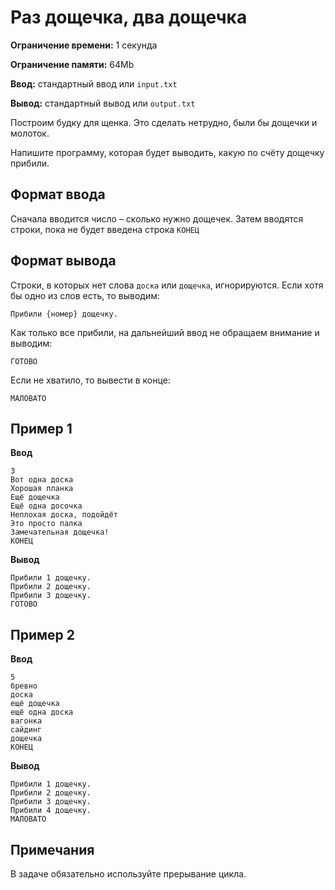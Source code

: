 # Раз дощечка, два дощечка

**Ограничение времени:** 1 секунда

**Ограничение памяти:** 64Mb

**Ввод:** стандартный ввод или `input.txt`

**Вывод:** стандартный вывод или `output.txt`

Построим будку для щенка. Это сделать нетрудно, были бы дощечки и молоток.

Напишите программу, которая будет выводить, какую по счёту дощечку прибили.

## Формат ввода

Сначала вводится число – сколько нужно дощечек.
Затем вводятся строки, пока не будет введена строка `КОНЕЦ`

## Формат вывода

Строки, в которых нет слова `доска` или `дощечка`, игнорируются. Если хотя бы одно из слов есть, то выводим:

`Прибили {номер} дощечку.`

Как только все прибили, на дальнейший ввод не обращаем внимание и выводим:

`ГОТОВО`

Если не хватило, то вывести в конце:

`МАЛОВАТО`

## Пример 1

**Ввод**
```
3
Вот одна доска
Хорошая планка
Ещё дощечка
Ещё одна досочка
Неплохая доска, подойдёт
Это просто палка
Замечательная дощечка!
КОНЕЦ
```

**Вывод**
```
Прибили 1 дощечку. 
Прибили 2 дощечку. 
Прибили 3 дощечку. 
ГОТОВО
```

## Пример 2

**Ввод**
```
5
бревно
доска
ещё дощечка
ещё одна доска
вагонка
сайдинг
дощечка
КОНЕЦ
```

**Вывод**
```
Прибили 1 дощечку. 
Прибили 2 дощечку. 
Прибили 3 дощечку. 
Прибили 4 дощечку. 
МАЛОВАТО
```

## Примечания

В задаче обязательно используйте прерывание цикла.